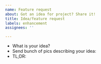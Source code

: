 ```yaml
---
name: Feature request
about: Got an idea for project? Share it!
title: Idea/feature request
labels: enhancement
assignees: ''

---
```


- What is your idea? 
- Send bunch of pics describing your idea:
- TL;DR:
